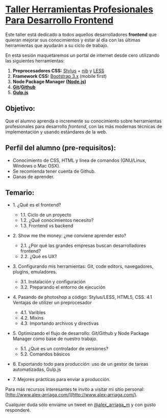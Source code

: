 # [Taller Herramientas Profesionales Para Desarrollo Frontend](https://github.com/alex-arriaga/fcc-buap-taller-frontend)
Este taller está dedicado a todos aquellos desarrolladores **frontend** que quieran mejorar sus conocimientos y estar al día con las últimas herramientas que ayudarán a su ciclo de trabajo.

En esta sesión maquetaremos un portal de internet desde cero utilizando las siguientes herramientas:

1. **Preprocesadores CSS:** [Stylus](http://learnboost.github.io/stylus/) + [nib](http://visionmedia.github.io/nib/) y [LESS](http://lesscss.org/)
2. **Framework CSS:** [Bootstrap 3.x](http://getbootstrap.com/) (mobile first)
3. **Node Package Manager ([Node.js](http://nodejs.org/))**
4. **[Git](http://git-scm.com/)/[Github](https://github.com/)**
5. [**Gulp.js**](http://gulpjs.com/)

## Objetivo:

Que el alumno aprenda o incremente su conocimiento sobre herramientas profesionales para desarrollo *frontend*, con las más modernas técnicas de implementación y usando estándares de la web.

## Perfil del alumno (pre-requisitos):
- Conocimiento de CSS, HTML y línea de comandos (GNU/Linux, Windows o Mac OSX).
- Se recomienda tener cuenta de Github.
- Ganas de aprender.


## Temario:

* 1\. ¿Qué es el frontend?
    * 1.1\. Ciclo de un proyecto
    * 1.2\. ¿Qué conocimientos necesito?
    * 1.3\. Frontend vs backend


* 2\. Show me the money: ¿me conviene aprender esto?
    * 2.1\. ¿Por qué las grandes empresas buscan desarrolladores frontend?
    * 2.2\. ¿Qué es UX?


* 3\. Configurando mis herramientas: Git, code editors, navegadores, plugins, emuladores.
    * 3.1\. Instalación y configuración
    * 3.2\. Preparando el entorno de ejecución


* 4\. Pasando de photoshop a código: Stylus/LESS, HTML5, CSS. 4.1 Ventajas de utilizer un preprocesador
    * 4.1\. Varibles
    * 4.2\. Mixins
    * 4.3\. Importando archivos y directivas


* 5\. Optimizando el flujo de desarrollo: Git/Github y Node Package Manager como base de nuestro trabajo.
    * 5.1\. ¿Qué es un controlador de versiones?
    * 5.2\. Comandos básicos


* 6\. Exportando todo para producción: uso de un gestor de tareas automatizadas, Gulp.js
* 7\. Mejores prácticas para enviar a producción.

Para más recursos interesantes te invito a visitar mi sitio personal: [http://www.alex-arriaga.com/](http://www.alex-arriaga.com/).

Cualquier duda sólo envíame un tweet en [@alex_arriaga_m](https://twitter.com/alex_arriaga_m) y con gusto responderé.